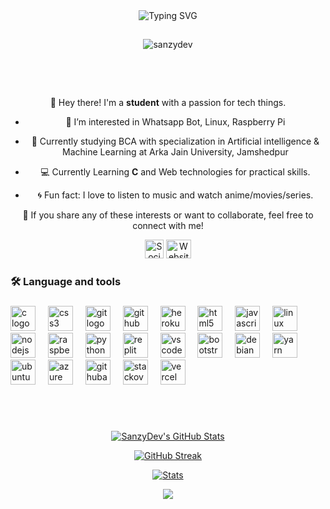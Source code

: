 
<div align="center">
    <img
        src="https://readme-typing-svg.herokuapp.com?font=GlossAndBloom&size=30&duration=4997&color=993300&background=FF673200&center=true&vCenter=true&lines=Hey+there!;It's+me,+Kai!;Welcome;To+my+GitHub+world!🚀"
            alt="Typing SVG"
        /
        >
    </a>
</p>
</div>


<h2 align="center"></h2>

<p align="center"> <img src="https://komarev.com/ghpvc/?username=sanzydev&label=Profile%20views&color=0e75b6&style=flat" alt="sanzydev" /> </p>

<br>

</p> 
<div align="center">
  <!-- <img src="https://avatars.githubusercontent.com/u/124222684?v=4" alt="Your Profile Picture" width="200" height="200"> -->

  <br>

  <p>👋 Hey there! I'm a <strong>student</strong> with a passion for tech things.</p>

   - 👀 I’m interested in Whatsapp Bot, Linux, Raspberry Pi

  - 🍃 Currently studying BCA with specialization in Artificial intelligence & Machine Learning at Arka Jain University, Jamshedpur

  
  - 💻 Currently Learning **C** and Web technologies for practical skills.
  
  
  - 🌀 Fun fact: I love to listen to music and watch anime/movies/series.
</div>

<p align="center">🌟 If you share any of these interests or want to collaborate, feel free to connect with me!</p>

<p align="center">
  <a href="https://wa.me/6281276698054"><img src="https://cdn-icons-png.flaticon.com/512/124/124034.png" alt="Social Media Icon" width="30" height="30"></a>
  <a href="https://youtube.com/@SANZYYT"><img src="https://i.ibb.co/rFJv7pC/1701093278737-removebg-preview.png" alt="Website Icon" width="40" height="30"></a>
</p>

    


###

<h3 align="left">🛠 Language and tools</h3>

###

<div align="left">
  <img src="https://skillicons.dev/icons?i=c" height="40" alt="c logo"  />
  <img width="12" />
  <img src="https://cdn.jsdelivr.net/gh/devicons/devicon/icons/css3/css3-original.svg" height="40" alt="css3 logo"  />
  <img width="12" />
  <img src="https://skillicons.dev/icons?i=git" height="40" alt="git logo"  />
  <img width="12" />
  <img src="https://skillicons.dev/icons?i=github" height="40" alt="github logo"  />
  <img width="12" />
  <img src="https://cdn.jsdelivr.net/gh/devicons/devicon/icons/heroku/heroku-original.svg" height="40" alt="heroku logo"  />
  <img width="12" />
  <img src="https://skillicons.dev/icons?i=html" height="40" alt="html5 logo"  />
  <img width="12" />
  <img src="https://skillicons.dev/icons?i=js" height="40" alt="javascript logo"  />
  <img width="12" />
  <img src="https://skillicons.dev/icons?i=linux" height="40" alt="linux logo"  />
  <img width="12" />
  <img src="https://skillicons.dev/icons?i=nodejs" height="40" alt="nodejs logo"  />
  <img width="12" />
  <img src="https://skillicons.dev/icons?i=raspberrypi" height="40" alt="raspberrypi logo"  />
  <img width="12" />
  <img src="https://skillicons.dev/icons?i=py" height="40" alt="python logo"  />
  <img width="12" />
  <img src="https://skillicons.dev/icons?i=replit" height="40" alt="replit logo"  />
  <img width="12" />
  <img src="https://skillicons.dev/icons?i=vscode" height="40" alt="vscode logo"  />
  <img width="12" />
  <img src="https://cdn.jsdelivr.net/gh/devicons/devicon/icons/bootstrap/bootstrap-original.svg" height="40" alt="bootstrap logo"  />
  <img width="12" />
  <img src="https://cdn.jsdelivr.net/gh/devicons/devicon/icons/debian/debian-original.svg" height="40" alt="debian logo"  />
  <img width="12" />
  <img src="https://cdn.jsdelivr.net/gh/devicons/devicon/icons/yarn/yarn-original.svg" height="40" alt="yarn logo"  />
  <img width="12" />
  <img src="https://cdn.jsdelivr.net/gh/devicons/devicon/icons/ubuntu/ubuntu-plain.svg" height="40" alt="ubuntu logo"  />
  <img width="12" />
  <img src="https://skillicons.dev/icons?i=azure" height="40" alt="azure logo"  />
  <img width="12" />
  <img src="https://cdn.simpleicons.org/githubactions/2088FF" height="40" alt="githubactions logo"  />
  <img width="12" />
  <img src="https://skillicons.dev/icons?i=stackoverflow" height="40" alt="stackoverflow logo"  />
  <img width="12" />
  <img src="https://skillicons.dev/icons?i=vercel" height="40" alt="vercel logo"  />
</div>

###



<br>


<!-- 
<h2 align="center"></h2> -->


<br>


<p align="center">
  <a href="https://github.com/sanzydev"> <img  alt="SanzyDev's GitHub Stats" src="https://awesome-github-stats.azurewebsites.net/user-stats/sanzydev?cardType=github&theme=github-dark&preferLogin=true" />  </a>



<p align="center">
  <a href="https://github.com/sanzydev">
    <img src="https://streak-stats.demolab.com?user=sanzydev&theme=dark&background=000000" alt="GitHub Streak">
  </a>
</p>


 <p align="center">
    <a href="https://github.com/sanzydev">
        <img src="https://github-readme-activity-graph.vercel.app/graph?username=sanzydev&theme=redical" alt="Stats">
    </a>
</p>


<p align="center"><a href="https://github.com/sanzydev"><img src="https://github-readme-stats.vercel.app/api/top-langs/?username=sanzydev&theme=radical&layout=compact"></a></p> 



